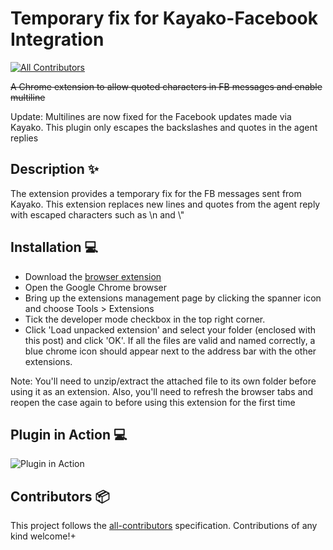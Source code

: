 # Temporary fix for Kayako-Facebook Integration

[![All Contributors](https://img.shields.io/badge/all_contributors-1-orange.svg?style=flat-square)](#contributors-)

~~A Chrome extension to allow quoted characters in FB messages and enable multiline~~

Update: Multilines are now fixed for the Facebook updates made via Kayako. This plugin only escapes the backslashes and quotes in the agent replies

## Description ✨

The extension provides a temporary fix for the FB messages sent from Kayako. This extension replaces new lines and quotes from the agent reply with escaped characters such as \\n and \\"

## Installation 💻

- Download the [browser extension](https://github.com/amaninders/Client-side-fix-for-Kayako-Facebook-integration/archive/main.zip)
- Open the Google Chrome browser
- Bring up the extensions management page by clicking the spanner icon and choose Tools > Extensions
- Tick the developer mode checkbox in the top right corner.
- Click 'Load unpacked extension' and select your folder (enclosed with this post) and click 'OK'. If all the files are valid and named correctly, a blue chrome icon should appear next to the address bar with the other extensions. 

Note: You'll need to unzip/extract the attached file to its own folder before using it as an extension. Also, you'll need to refresh the browser tabs and reopen the case again to before using this extension for the first time


## Plugin in Action 💻

![Plugin in Action](https://i.imgur.com/bdQjZpv.gif)


## Contributors 📦

This project follows the [all-contributors](https://github.com/all-contributors/all-contributors) specification. Contributions of any kind welcome!+
